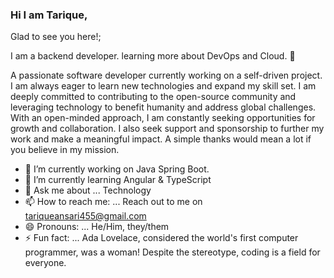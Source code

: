 ### Hi I am Tarique,
Glad to see you here!;

I am a backend developer. learning more about DevOps and Cloud. 👋

A passionate software developer currently working on a self-driven project. I am always eager to learn new technologies and expand my skill set. I am deeply committed to contributing to the open-source community and leveraging technology to benefit humanity and address global challenges. With an open-minded approach, I am constantly seeking opportunities for growth and collaboration. I also seek support and sponsorship to further my work and make a meaningful impact. A simple thanks would mean a lot if you believe in my mission.

- 🔭 I’m currently working on Java Spring Boot.
- 🌱 I’m currently learning Angular &  TypeScript
- 💬 Ask me about ... Technology 
- 📫 How to reach me: ... Reach out to me on tariqueansari455@gmail.com
- 😄 Pronouns: ... He/Him, they/them
- ⚡ Fun fact: ... Ada Lovelace, considered the world's first computer programmer, was a woman! Despite the stereotype, coding is a field for everyone. 







<!--
**tar455/tar455** is a ✨ _special_ ✨ repository because its `README.md` (this file) appears on your GitHub profile.

Here are some ideas to get you started:

- 🔭 I’m currently working on ...
- 🌱 I’m currently learning ...
- 👯 I’m looking to collaborate on ...
- 🤔 I’m looking for help with ...
- 💬 Ask me about ...
- 📫 How to reach me: ...
- 😄 Pronouns: ...
- ⚡ Fun fact: ...
-->
